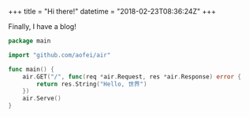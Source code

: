 +++
title = "Hi there!"
datetime = "2018-02-23T08:36:24Z"
+++

Finally, I have a blog!

```go
package main

import "github.com/aofei/air"

func main() {
	air.GET("/", func(req *air.Request, res *air.Response) error {
		return res.String("Hello, 世界")
	})
	air.Serve()
}
```
